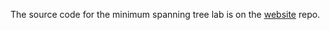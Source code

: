 The source code for the minimum spanning tree lab is on the
[website](https://github.com/engri-1101/website/tree/master/mst_source) repo.